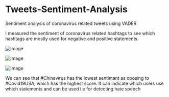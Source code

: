 # Tweets-Sentiment-Analysis
Sentiment analysis of coronavirus related tweets using VADER

I measured the sentiment of coronavirus related hashtags to see which hashtags are mostly used for negative and positive statements.

![image](https://user-images.githubusercontent.com/58428501/80368830-a51b0880-888d-11ea-815c-048dfe8976a0.png)

![image](https://user-images.githubusercontent.com/58428501/80368853-ad734380-888d-11ea-8a21-157bb8ef7e9c.png)

![image](https://user-images.githubusercontent.com/58428501/80368936-c54ac780-888d-11ea-842e-694bd2edb4de.png)

We can see that #Chinavirus has the lowest sentimant as oposing to #Covid19USA, which has the highest score. It can indicate which users use which statements and can be used i.e for detecting hate speech
